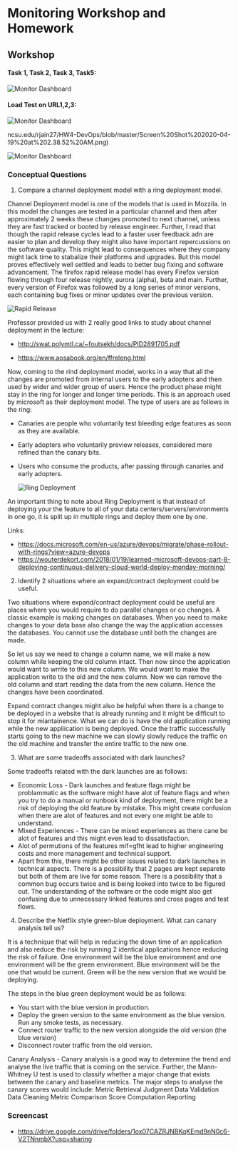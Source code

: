 Monitoring Workshop and Homework
=========================


## Workshop

#### Task 1, Task 2, Task 3, Task5:
![Monitor Dashboard](https://github.ncsu.edu/rjain27/HW4-DevOps/blob/master/Screen%20Shot%202020-04-22%20at%204.33.11%20PM.png)

#### Load Test on URL1,2,3:
![Monitor Dashboard](https://github.ncsu.edu/rjain27/HW4-DevOps/blob/master/Screen%20Shot%202020-04-22%20at%208.47.53%20PM.png)

ncsu.edu/rjain27/HW4-DevOps/blob/master/Screen%20Shot%202020-04-19%20at%202.38.52%20AM.png)

![Monitor Dashboard](https://github.ncsu.edu/rjain27/HW4-DevOps/blob/master/Screen%20Shot%202020-04-22%20at%204.35.17%20PM.png)

### Conceptual Questions

1) Compare a channel deployment model with a ring deployment model.

Channel Deployment model is one of the models that is used in Mozzila. In this model the changes are tested in a particular channel and then after approximately 2 weeks these changes promoted to next channel, unless they are fast tracked or booted by release engineer. Further, I read that though the rapid release cycles lead to a faster user feedback adn are easier to plan and develop they might also have important repercussions on the software quality. This might lead to consequences where they company might lack time to stabalize their platforms and upgrades. But this model proves effectively well settled and leads to better bug fixing and software advancement. The firefox rapid release model has  every Firefox version flowing through four release nightly, aurora (alpha), beta and main. Further, every version of Firefox was followed by a long series of minor versions, each containing bug fixes or minor updates over the previous version. 

  ![Rapid Release](https://github.ncsu.edu/rjain27/HW4-DevOps/blob/master/new_versions.png)

Professor provided us with 2 really good links to study about channel deployment in the lecture:
* http://swat.polymtl.ca/~foutsekh/docs/PID2891705.pdf

* https://www.aosabook.org/en/ffreleng.html

Now, coming to the rind deployment model, works in a way that all the changes are promoted from internal users to the early adopters and then used by wider and wider group of users. Hence the product phase might stay in the ring for longer and longer time periods. This is an approach used by microsoft as their deployment model. The type of users are as follows in the ring:
* Canaries are people who voluntarily test bleeding edge features as soon as they are available.
* Early adopters who voluntarily preview releases, considered more refined than the canary bits.
* Users who consume the products, after passing through canaries and early adopters.

  ![Ring Deployment](https://github.ncsu.edu/rjain27/HW4-DevOps/blob/master/phase-rollout-with-rings-pipeline.png)
  
 An important thing to note about Ring Deployment is that instead of deploying your the feature to all of your data centers/servers/environments in one go, it is split up in multiple rings and deploy them one by one.
 
 Links:
 * https://docs.microsoft.com/en-us/azure/devops/migrate/phase-rollout-with-rings?view=azure-devops
 * https://wouterdekort.com/2018/01/19/learned-microsoft-devops-part-8-deploying-continuous-delivery-cloud-world-deploy-monday-morning/

2) Identify 2 situations where an expand/contract deployment could be useful.

Two situations where expand/contract deployment could be useful are places where you would require to do parallel changes or co changes. A classic example is making changes on databases. When you need to make changes to your data base also change the way the application accesses the databases. You cannot use the database until both the changes are made.

So let us say we need to change a column name, we will make a new column while keeping the old column intact. Then now since the application would want to wrrite to this new column. We would want to make the application write to the old and the new column. Now we can remove the old column and start reading the data from the new column. Hence the changes have been coordinated. 

Expand contract changes might also be helpful when there is a change to be deployed in a website that is already running and it might be difficult to stop it for miantainence. What we can do is have the old application running while the new appliication is being deployed. Once the traffic successfully starts going to the new machine we can slowly slowly reduce the traffic on the old machine and transfer the entire traffic to the new one. 
 
3) What are some tradeoffs associated with dark launches?
 
Some tradeoffs related with the dark launches are as follows:
* Economic Loss - Dark launches and feature flags might be problammatic as the software might have alot of feature flags and when you try to do a manual or runbook kind of deployment, there might be a risk of deploying the old feature by mistake. This might create confusion when there are alot of features and not every one might be able to understand.
* Mixed Experiences - There can be mixed experiences as there cane be alot of features and this might even lead to dissatisfaction.
* Alot of permutions of the features mif=gfht lead to higher engineering costs and more management and technical support.
* Apart from this, there might be other issues related to dark launches in technical aspects. There is a possibility that 2 pages are kept separete but both of them are live for some reason. There is a possibility that a common bug occurs twice and is being looked into twice to be figured out. The understanding of the software or the code might also get confusing due to unnecessary linked features and cross pages and test flows.

4) Describe the Netflix style green-blue deployment. What can canary analysis tell us?

It is a technique that will help in reducing the down time of an application and also reduce the risk by running 2 identical applications hence reducing the risk of failure. One environment will be the blue environment and one environment will be the green environment. Blue environment will be the one that would be current. Green will be the new version that we would be deploying.

The steps in the blue green deployment would be as follows:
* You start with the blue version in production.
* Deploy the green version to the same environment as the blue version. Run any smoke tests, as necessary.
* Connect router traffic to the new version alongside the old version (the blue version)
* Disconnect router traffic from the old version.

Canary Analysis - Canary analysis is a good way to determine the trend and analyse the live traffic that is coming on the service. Further, the Mann-Whitney U test is used to classify whether a major change that exists between the canary and baseline metrics. The major steps to analyse the canary scores would include:
Metric Retrieval
Judgment
Data Validation
Data Cleaning
Metric Comparison
Score Computation
Reporting
 
  ### Screencast
   - https://drive.google.com/drive/folders/1ox07CAZRJNBKqKEmd9nN0c6-V2TNnmbX?usp=sharing
  
  
